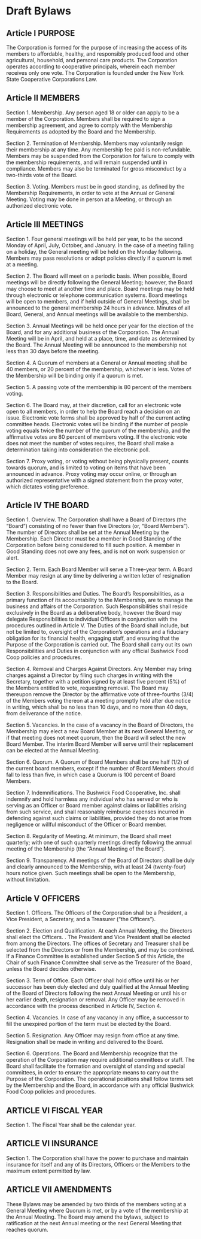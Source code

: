 
# Draft Bylaws

## Article I PURPOSE

The Corporation is formed for the purpose of increasing the access of its members to affordable, healthy, and responsibly produced food and other agricultural, household, and personal care products. The Corporation operates according to cooperative principals, wherein each member receives only one vote. The Corporation is founded under the New York State Cooperative Corporations Law.

## Article II MEMBERS

Section 1. Membership. Any person aged 18 or older can apply to be a member of the Corporation. Members shall be required to sign a membership agreement, and agree to comply with the Membership Requirements as adopted by the Board and the Membership.

Section 2. Termination of Membership. Members may voluntarily resign their membership at any time. Any membership fee paid is non-refundable. Members may be suspended from the Corporation for failure to comply with the membership requirements, and will remain suspended until in compliance. Members may also be terminated for gross misconduct by a two-thirds vote of the Board.

Section 3. Voting. Members must be in good standing, as defined by the Membership Requirements, in order to vote at the Annual or General Meeting. Voting may be done in person at a Meeting, or through an authorized electronic vote.

## Article III MEETINGS

Section 1. Four general meetings will be held per year, to be the second Monday of April, July, October, and January. In the case of a meeting falling on a holiday, the General meeting will be held on the Monday following. Members may pass resolutions or adopt policies directly if a quorum is met at a meeting.

Section 2. The Board will meet on a periodic basis. When possible, Board meetings will be directly following the General Meeting; however, the Board may choose to meet at another time and place. Board meetings may be held through electronic or telephone communication systems. Board meetings will be open to members, and if held outside of General Meetings, shall be announced to the general membership 24 hours in advance. Minutes of all Board, General, and Annual meetings will be available to the membership.

Section 3. Annual Meetings will be held once per year for the election of the Board, and for any additional business of the Corporation. The Annual Meeting will be in April, and held at a place, time, and date as determined by the Board. The Annual Meeting will be announced to the membership not less than 30 days before the meeting.

Section 4. A Quorum of members at a General or Annual meeting shall be 40 members, or 20 percent of the membership, whichever is less. Votes of the Membership will be binding only if a quorum is met.

Section 5. A passing vote of the membership is 80 percent of the members voting.

Section 6. The Board may, at their discretion, call for an electronic vote open to all members, in order to help the Board reach a decision on an issue. Electronic vote forms shall be approved by half of the current acting committee heads. Electronic votes will be binding if the number of people voting equals twice the number of the quorum of the membership, and the affirmative votes are 80 percent of members voting. If the electronic vote does not meet the number of votes requires, the Board shall make a determination taking into consideration the electronic poll.

Section 7. Proxy voting, or voting without being physically present, counts towards quorum, and is limited to voting on items that have been announced in advance. Proxy voting may occur online, or through an authorized representative with a signed statement from the proxy voter, which dictates voting preference.

## Article IV THE BOARD

Section 1. Overview. The Corporation shall have a Board of Directors (the “Board”) consisting of no fewer than five Directors (or, “Board Members”). The number of Directors shall be set at the Annual Meeting by the Membership. Each Director must be a member in Good Standing of the Corporation before being considered to fill such position. A member in Good Standing does not owe any fees, and is not on work suspension or alert.

Section 2. Term. Each Board Member will serve a Three-year term. A Board Member may resign at any time by delivering a written letter of resignation to the Board.

Section 3. Responsibilities and Duties. The Board’s Responsibilities, as a primary function of its accountability to the Membership, are to manage the business and affairs of the Corporation. Such Responsibilities shall reside exclusively in the Board as a deliberative body, however the Board may delegate Responsibilities to individual Officers in conjunction with the procedures outlined in Article V. The Duties of the Board shall include, but not be limited to, oversight of the Corporation’s operations and a fiduciary obligation for its financial health, engaging staff, and ensuring that the Purpose of the Corporation is carried out. The Board shall carry out its own Responsibilities and Duties in conjunction with any official Bushwick Food Coop policies and procedures.

Section 4. Removal and Charges Against Directors. Any Member may bring charges against a Director by filing such charges in writing with the Secretary, together with a petition signed by at least five percent (5%) of the Members entitled to vote, requesting removal. The Board may thereupon remove the Director by the affirmative vote of three-fourths (3/4) of the Members voting thereon at a meeting promptly held after due notice in writing, which shall be no less than 10 days, and no more than 40 days, from deliverance of the notice.

Section 5. Vacancies. In the case of a vacancy in the Board of Directors, the Membership may elect a new Board Member at its next General Meeting, or if that meeting does not meet quorum, then the Board will select the new Board Member. The interim Board Member will serve until their replacement can be elected at the Annual Meeting.

Section 6. Quorum. A Quorum of Board Members shall be one half (1/2) of the current board members, except if the number of Board Members should fall to less than five, in which case a Quorum is 100 percent of Board Members.

Section 7. Indemnifications. The Bushwick Food Cooperative, Inc. shall indemnify and hold harmless any individual who has served or who is serving as an Officer or Board member against claims or liabilities arising from such service, and shall reasonably reimburse expenses incurred in defending against such claims or liabilities, provided they do not arise from negligence or willful misconduct of the Officer or Board member.

Section 8. Regularity of Meeting. At minimum, the Board shall meet quarterly; with one of such quarterly meetings directly following the annual meeting of the Membership (the “Annual Meeting of the Board”).

Section 9. Transparency. All meetings of the Board of Directors shall be duly and clearly announced to the Membership, with at least 24 (twenty-four) hours notice given. Such meetings shall be open to the Membership, without limitation.

## Article V OFFICERS

Section 1. Officers. The Officers of the Corporation shall be a President, a Vice President, a Secretary, and a Treasurer (“the Officers”).

Section 2. Election and Qualification. At each Annual Meeting, the Directors shall elect the Officers. . The President and Vice President shall be elected from among the Directors. The offices of Secretary and Treasurer shall be selected from the Directors or from the Membership, and may be combined. If a Finance Committee is established under Section 5 of this Article, the Chair of such Finance Committee shall serve as the Treasurer of the Board, unless the Board decides otherwise.

Section 3. Term of Office. Each Officer shall hold office until his or her successor has been duly elected and duly qualified at the Annual Meeting of the Board of Directors following the next Annual Meeting or until his or her earlier death, resignation or removal. Any Officer may be removed in accordance with the process described in Article IV, Section 4.

Section 4. Vacancies. In case of any vacancy in any office, a successor to fill the unexpired portion of the term must be elected by the Board.

Section 5. Resignation. Any Officer may resign from office at any time. Resignation shall be made in writing and delivered to the Board.

Section 6. Operations. The Board and Membership recognize that the operation of the Corporation may require additional committees or staff. The Board shall facilitate the formation and oversight of standing and special committees, in order to ensure the appropriate means to carry out the Purpose of the Corporation. The operational positions shall follow terms set by the Membership and the Board, in accordance with any official Bushwick Food Coop policies and procedures.

## ARTICLE VI FISCAL YEAR

Section 1. The Fiscal Year shall be the calendar year.

## ARTICLE VI INSURANCE

Section 1. The Corporation shall have the power to purchase and maintain insurance for itself and any of its Directors, Officers or the Members to the maximum extent permitted by law.

## ARTICLE VII AMENDMENTS

These Bylaws may be amended by two thirds of the members voting at a General Meeting where Quorum is met, or by a vote of the membership at the Annual Meeting. The Board may amend the bylaws, subject to ratification at the next Annual meeting or the next General Meeting that reaches quorum.
